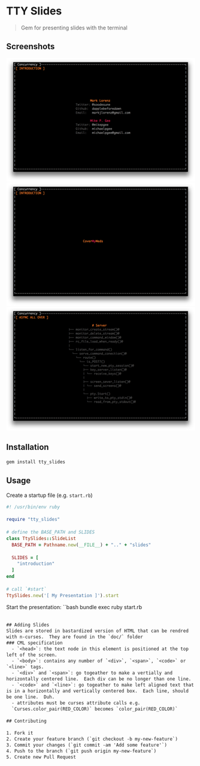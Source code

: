 # TTY Slides

> Gem for presenting slides with the terminal

## Screenshots
![screenshot1](https://github.com/dapplebeforedawn/tty_slides/raw/master/screenshots/image1.png)
![screenshot2](https://github.com/dapplebeforedawn/tty_slides/raw/master/screenshots/image2.png)
![screenshot3](https://github.com/dapplebeforedawn/tty_slides/raw/master/screenshots/image3.png)

## Installation

```bash
gem install tty_slides
```

## Usage
Create a startup file (e.g. `start.rb`)
```ruby
#! /usr/bin/env ruby

require "tty_slides"

# define the BASE_PATH and SLIDES
class TtySlides::SlideList
  BASE_PATH = Pathname.new(__FILE__) + ".." + "slides"

  SLIDES = [
    "introduction"
  ]
end

# call `#start`
TtySlides.new('[ My Presentation ]').start
```

Start the presentation:
``bash
bundle exec ruby start.rb
```

## Adding Slides
Slides are stored in bastardized version of HTML that can be rendred with n-curses.  They are found in the `doc/` folder
### CML specification
  - `<head>`: the text node in this element is positioned at the top left of the screen.
  - `<body>`: contains any number of `<div>`, `<span>`, `<code>` or `<line>` tags.
  - `<div>` and `<span>`: go togeather to make a vertially and horizontally centered line.  Each div can be no longer than one line.
  - `<code>` and `<line>`: go togeather to make left aligned text that is in a horizontally and vertically centered box.  Each line, should be one line.  Duh.
  - attributes must be curses attribute calls e.g.
  `Curses.color_pair(RED_COLOR)` becomes `color_pair(RED_COLOR)`

## Contributing

1. Fork it
2. Create your feature branch (`git checkout -b my-new-feature`)
3. Commit your changes (`git commit -am 'Add some feature'`)
4. Push to the branch (`git push origin my-new-feature`)
5. Create new Pull Request
